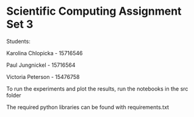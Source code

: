 # Scientific Computing Assignment Set 3

Students:

Karolina Chlopicka - 15716546

Paul Jungnickel - 15716564

Victoria Peterson - 15476758


To run the experiments and plot the results, run the notebooks in the src folder

The required python libraries can be found with requirements.txt